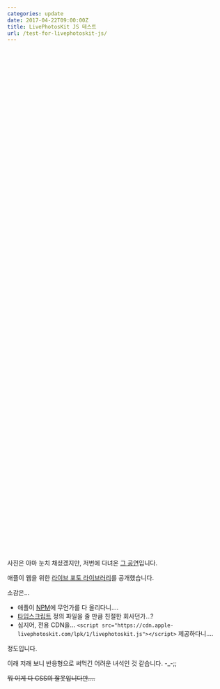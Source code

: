 ```yaml
---
categories: update
date: 2017-04-22T09:00:00Z
title: LivePhotosKit JS 테스트
url: /test-for-livephotoskit-js/
---
```


<script src="https://cdn.apple-livephotoskit.com/lpk/1/livephotoskit.js"></script>

<div
  data-live-photo
  data-photo-src="/images/coldplaylive1.jpg"
  data-video-src="/images/coldplaylive1.mov"
  style="width: 400px; height: 300px; margin: 10px 0">
</div>
<div
  data-live-photo
  data-photo-src="/images/coldplaylive2.jpg"
  data-video-src="/images/coldplaylive2.mov"
  style="width: 400px; height: 300px; margin: 10px 0">
</div>
<div
  data-live-photo
  data-photo-src="/images/coldplaylive3.jpg"
  data-video-src="/images/coldplaylive3.mov"
  style="width: 400px; height: 533px; margin: 10px 0">
</div>

사진은 아마 눈치 채셨겠지만, 저번에 다녀온 [그 공연](https://blog.niceb5y.net/coldplay-ahfod-tour-in-seoul-2017/)입니다.

애플이 웹을 위한 [라이브 포토 라이브러리](https://developer.apple.com/live-photos/)를 공개했습니다.

소감은...

* 애플이 [NPM](https://www.npmjs.com/package/livephotoskit/)에 무언가를 다 올리다니....
* [타입스크립트](https://cdn.apple-livephotoskit.com/lpk/1/livephotoskit.d.ts) 정의 파일을 줄 만큼 친절한 회사던가...?
* 심지어, 전용 CDN을... `<script src="https://cdn.apple-livephotoskit.com/lpk/1/livephotoskit.js"></script>` 제공하다니....

정도입니다.

이래 저래 보니 반응형으로 써먹긴 어려운 녀석인 것 같습니다. -_-;;

<del>뭐 이게 다 CSS의 잘못입니다만....</del>
